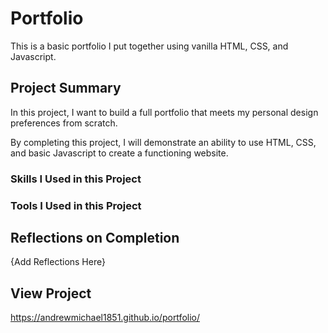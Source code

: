 # Portfolio
This is a basic portfolio I put together using vanilla HTML, CSS, and Javascript.

## Project Summary

In this project, I want to build a full portfolio that meets my personal design preferences from scratch.

By completing this project, I will demonstrate an ability to use HTML, CSS, and basic Javascript to create a functioning website.

### Skills I Used in this Project

### Tools I Used in this Project

## Reflections on Completion
{Add Reflections Here}

## View Project
https://andrewmichael1851.github.io/portfolio/
